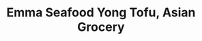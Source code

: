 ---
title: "Emma Seafood Yong Tofu, Asian Grocery"
url: /northbridge/emma-seafood-yong-tofu-asian-grocery/
shop: supermarket
---